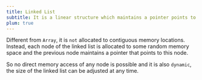 ```yaml
---
title: Linked List
subtitle: It is a linear structure which maintains a pointer points to next node.
plum: true
---
```


<SubNav module="structures" />

Different from `Array`, it is `not` allocated to contiguous memory locations. Instead, each node of the linked list is allocated to some random memory space and the previous node maintains a pointer that points to this node.

So no direct memory access of any node is possible and it is also `dynamic`, the size of the linked list can be adjusted at any time.

<ListQuestions module="structures" tag="linked-list" />
